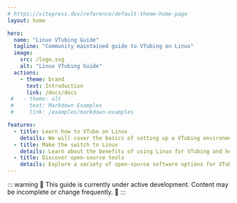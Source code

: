 ```yaml
---
# https://vitepress.dev/reference/default-theme-home-page
layout: home

hero:
  name: "Linux VTubing Guide"
  tagline: "Community maintained guide to VTubing on Linux"
  image:
    src: /logo.svg
    alt: "Linux VTubing Guide"
  actions:
    - theme: brand
      text: Introduction
      link: /docs/docs
 #   - theme: alt
 #     text: Markdown Examples
 #     link: /examples/markdown-examples

features:
  - title: Learn how to VTube on Linux
    details: We will cover the basics of setting up a VTubing environment on Linux, including software recommendations and configuration tips.
  - title: Make the switch to Linux
    details: Learn about the benefits of using Linux for VTubing and how to transition your existing setup.
  - title: Discover open-source tools
    details: Explore a variety of open-source software options for VTubing, from 2D to 3D applications.
---
```


::: warning
🚧 This guide is currently under active development. Content may be incomplete or change frequently. 🚧
:::
